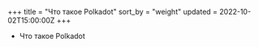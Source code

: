 +++
title = "Что такое Polkadot"
sort_by = "weight"
updated = 2022-10-02T15:00:00Z
+++

- Что такое Polkadot

